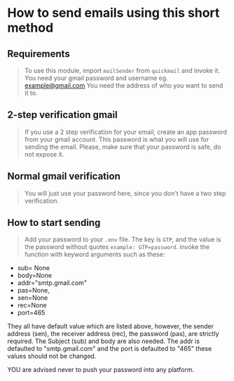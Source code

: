 # How to send emails using this short method

## Requirements
>
> To use this module, import `mailSender` from `quickmail` and invoke it.
> You need your gmail password and username eg. <example@gmail.com>
> You need the address of who you want to send it to.
>
## 2-step verification gmail
>
> If you use a 2 step verification for your email, create an app password from your gmail account.
> This password is what you will use for sending the email.
> Please, make sure that your password is safe, do not expose it.

## Normal gmail verification
>
> You will just use your password here, since you don't have a two step verification.

## How to start sending
>
> Add your password to your `.env` file. The key is `GTP`, and the value is the password without quotes
`example: GTP=password`.
> invoke the function with keyword arguments such as these:

* sub= None
* body=None
* addr="smtp.gmail.com"
* pas=None,
* sen=None
* rec=None
* port=465

They all have default value which are listed above, however, the sender address (sen),
the receiver address (rec), the password (pas), are strictly required.
The Subject (sub) and body are also needed.
The addr is defaulted to "smtp.gmail.com" and the port is defaulted to "465" these values should not be changed.

YOU are advised never to push your password into any platform.

